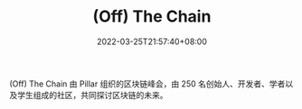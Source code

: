 ﻿---
weight: 
title: "(Off) The Chain"
description: "(Off) The Chain 由 Pillar 组织的区块链峰会，由 250 名创始人、开发者、学者以及学生组成的社区，共同探讨区块链的未来"
date: 2022-03-25T21:57:40+08:00
lastmod: 2022-03-25T16:45:40+08:00
draft: false
authors: ["Metabd"]
featuredImage: "off-the-chain.jpg"
link: ""
tags: ["元宇宙社区","(Off) The Chain"]
categories: ["navigation"]
navigation: ["元宇宙社区"]
lightgallery: true
toc: true
pinned: false
recommend: false
recommend1: false
---
(Off) The Chain 由 Pillar 组织的区块链峰会，由 250 名创始人、开发者、学者以及学生组成的社区，共同探讨区块链的未来。
